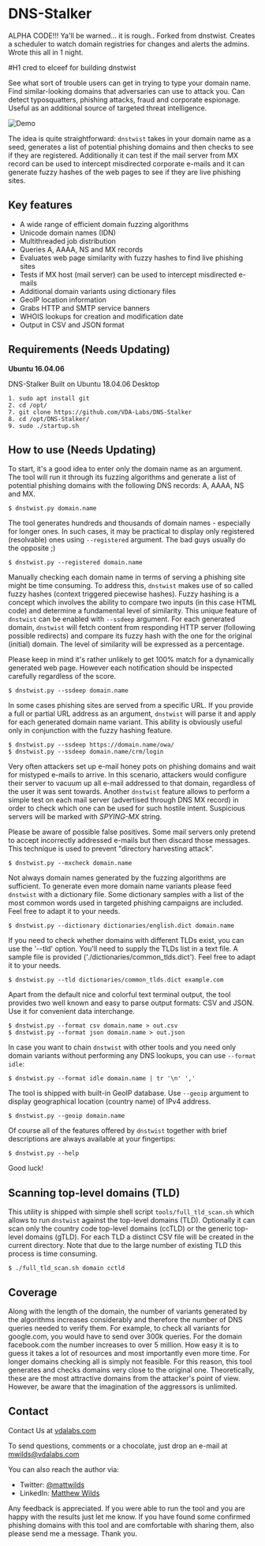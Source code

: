 
DNS-Stalker
========

ALPHA CODE!!! Ya'll be warned... it is rough..
Forked from dnstwist. Creates a scheduler to watch domain registries for changes
and alerts the admins.
Wrote this all in 1 night. 



#H1 cred to elceef for building dnstwist




See what sort of trouble users can get in trying to type your domain name.
Find similar-looking domains that adversaries can use to attack you. Can detect
typosquatters, phishing attacks, fraud and corporate espionage. Useful as an
additional source of targeted threat intelligence.

![Demo](/docs/dnstwist_demo.gif)

The idea is quite straightforward: `dnstwist` takes in your domain name as a
seed, generates a list of potential phishing domains and then checks to see if
they are registered.
Additionally it can test if the mail server from MX record can be used to
intercept misdirected corporate e-mails and it can generate fuzzy hashes of the
web pages to see if they are live phishing sites.


Key features
------------

- A wide range of efficient domain fuzzing algorithms
- Unicode domain names (IDN)
- Multithreaded job distribution
- Queries A, AAAA, NS and MX records
- Evaluates web page similarity with fuzzy hashes to find live phishing sites
- Tests if MX host (mail server) can be used to intercept misdirected e-mails
- Additional domain variants using dictionary files
- GeoIP location information
- Grabs HTTP and SMTP service banners
- WHOIS lookups for creation and modification date
- Output in CSV and JSON format


Requirements (Needs Updating)
------------

**Ubuntu 16.04.06**

DNS-Stalker
Built on Ubuntu 18.04.06 Desktop
```
1. sudo apt install git
2. cd /opt/
7. git clone https://github.com/VDA-Labs/DNS-Stalker
8. cd /opt/DNS-Stalker/
9. sudo ./startup.sh

```


How to use (Needs Updating)
----------

To start, it's a good idea to enter only the domain name as an argument. The
tool will run it through its fuzzing algorithms and generate a list of
potential phishing domains with the following DNS records: A, AAAA, NS and MX.

```
$ dnstwist.py domain.name
```

The tool generates hundreds and thousands of domain names - especially for
longer ones. In such cases, it may be practical to display only registered
(resolvable) ones using `--registered` argument. The bad guys usually do the
opposite ;)

```
$ dnstwist.py --registered domain.name
```

Manually checking each domain name in terms of serving a phishing site might be
time consuming. To address this, `dnstwist` makes use of so called fuzzy hashes
(context triggered piecewise hashes). Fuzzy hashing is a concept which involves
the ability to compare two inputs (in this case HTML code) and determine a
fundamental level of similarity. This unique feature of `dnstwist` can be
enabled with `--ssdeep` argument. For each generated domain, `dnstwist` will
fetch content from responding HTTP server (following possible redirects) and
compare its fuzzy hash with the one for the original (initial) domain. The
level of similarity will be expressed as a percentage.

Please keep in mind it's rather unlikely to get 100% match for a dynamically
generated web page. However each notification should be inspected carefully
regardless of the score.

```
$ dnstwist.py --ssdeep domain.name
```

In some cases phishing sites are served from a specific URL. If you provide a
full or partial URL address as an argument, `dnstwist` will parse it and apply
for each generated domain name variant. This ability is obviously useful only
in conjunction with the fuzzy hashing feature.

```
$ dnstwist.py --ssdeep https://domain.name/owa/
$ dnstwist.py --ssdeep domain.name/crm/login
```

Very often attackers set up e-mail honey pots on phishing domains and wait for
mistyped e-mails to arrive. In this scenario, attackers would configure their
server to vacuum up all e-mail addressed to that domain, regardless of the user
it was sent towards. Another `dnstwist` feature allows to perform a simple test
on each mail server (advertised through DNS MX record) in order to check which
one can be used for such hostile intent. Suspicious servers will be marked with
*SPYING-MX* string.

Please be aware of possible false positives. Some mail servers only pretend to
accept incorrectly addressed e-mails but then discard those messages. This
technique is used to prevent "directory harvesting attack".

```
$ dnstwist.py --mxcheck domain.name
```

Not always domain names generated by the fuzzing algorithms are sufficient. To
generate even more domain name variants please feed `dnstwist` with a
dictionary file. Some dictionary samples with a list of the most common words
used in targeted phishing campaigns are included. Feel free to adapt it to your
needs.

```
$ dnstwist.py --dictionary dictionaries/english.dict domain.name
``` 

If you need to check whether domains with different TLDs exist, you can use the 
'--tld' option. You'll need to supply the TLDs list in a text file. A sample file
is provided ('./dictionaries/common_tlds.dict'). Feel free to adapt it to your
needs.

```
$ dnstwist.py --tld dictionaries/common_tlds.dict example.com
``` 

Apart from the default nice and colorful text terminal output, the tool
provides two well known and easy to parse output formats: CSV and JSON. Use it
for convenient data interchange.

```
$ dnstwist.py --format csv domain.name > out.csv
$ dnstwist.py --format json domain.name > out.json
```

In case you want to chain `dnstwist` with other tools and you need only domain
variants without performing any DNS lookups, you can use `--format idle`:

```
$ dnstwist.py --format idle domain.name | tr '\n' ','
```

The tool is shipped with built-in GeoIP database. Use `--geoip` argument to
display geographical location (country name) of IPv4 address.

```
$ dnstwist.py --geoip domain.name
```

Of course all of the features offered by `dnstwist` together with brief
descriptions are always available at your fingertips:

```
$ dnstwist.py --help
```

Good luck!


Scanning top-level domains (TLD)
-------------------------------

This utility is shipped with simple shell script `tools/full_tld_scan.sh` which
allows to run `dnstwist` against the top-level domains (TLD). Optionally it can
scan only the country code top-level domains (ccTLD) or the generic top-level
domains (gTLD). For each TLD a distinct CSV file will be created in the current
directory. Note that due to the large number of existing TLD this process is
time consuming.

```
$ ./full_tld_scan.sh domain cctld
```

Coverage
--------

Along with the length of the domain, the number of variants generated by the
algorithms increases considerably and therefore the number of DNS queries
needed to verify them. For example, to check all variants for google.com, you
would have to send over 300k queries. For the domain facebook.com the number
increases to over 5 million. How easy it is to guess it takes a lot of
resources and most importantly even more time. For longer domains checking all
is simply not feasible.
For this reason, this tool generates and checks domains very close to the
original one. Theoretically, these are the most attractive domains from the
attacker's point of view. However, be aware that the imagination of the
aggressors is unlimited.


Contact
-------
Contact Us at [vdalabs.com](https://vdalabs.com)

To send questions, comments or a chocolate, just drop an e-mail at
[mwilds@vdalabs.com](mailto:mwilds@vdalabs.com)

You can also reach the author via:

- Twitter: [@mattwilds](https://twitter.com/mattwilds)
- LinkedIn: [Matthew Wilds](https://www.linkedin.com/in/matthew-wilds-41085a8b/)

Any feedback is appreciated. If you were able to run the tool and you are happy
with the results just let me know. If you have found some confirmed phishing
domains with this tool and are comfortable with sharing them, also please send
me a message. Thank you.
